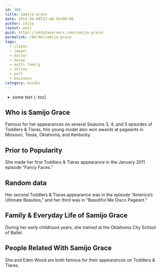 ```yaml
---
id: 360
title: Samijo Grace
date: 2012-04-04T22:48:59+00:00
author: chito
layout: post
guid: https://ukdataservers.com/samijo-grace/
permalink: /04/04/samijo-grace
tags:
  - claims
  - lawyer
  - doctor
  - house
  - multi family
  - online
  - poll
  - business
category: Guides
---
```


* some text
{: toc}


## Who is  Samijo Grace
                  
                  
                  
Famous for her appearances on several Seasons 3, 4, and 5 episodes of Toddlers & Tiaras, this young model also won awards at pageants in Missouri, Texas, Oklahoma, and Kentucky.
                  
                
                
                
## Prior to Popularity 
                  
                  
                  
She made her first Toddlers & Tiaras appearance in the January 2011 episode &#8220;Fancy Faces.&#8221;
                  
                
                
                
## Random data 
                  
                  
                  
Her second Toddlers & Tiaras appearance was in the episode &#8220;America&#8217;s Ultimate Beauties,&#8221; and her third was in &#8220;Beautiful Me Disco Pageant.&#8221;
                  
                
                
                
## Family & Everyday Life of Samijo Grace
                  
                  
                  
During her early childhood years, she trained at the Oklahoma City School of Ballet.
                  
                
                
                
## People Related With  Samijo Grace
                  
                  
                  
She and Eden Wood are both famous for their appearances on Toddlers & Tiaras.
                  
                
              
            
          
          
          
    
    
  
